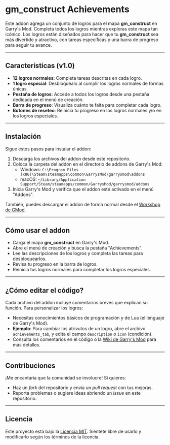 # gm_construct Achievements

Este addon agrega un conjunto de logros para el mapa **gm_construct** en Garry's Mod. Completa todos los logros mientras exploras este mapa tan icónico. Los logros están diseñados para hacer que tu **gm_construct** sea más divertido y atractivo, con tareas específicas y una barra de progreso para seguir tu avance.

---

## Características (v1.0)
- **12 logros normales**: Completa tareas descritas en cada logro.
- **1 logro especial**: Desbloquéalo al cumplir los logros normales de formas únicas.
- **Pestaña de logros**: Accede a todos los logros desde una pestaña dedicada en el menú de creación.
- **Barra de progreso**: Visualiza cuánto te falta para completar cada logro.
- **Botones de reseteo**: Reinicia tu progreso en los logros normales y/o en los logros especiales.

---

## Instalación
Sigue estos pasos para instalar el addon:
1. Descarga los archivos del addon desde este repositorio.
2. Coloca la carpeta del addon en el directorio de addons de Garry's Mod:
   - Windows: `C:\Program Files (x86)\Steam\steamapps\common\GarrysMod\garrysmod\addons`
   - macOS: `~/Library/Application Support/Steam/steamapps/common/GarrysMod/garrysmod/addons`
3. Inicia Garry's Mod y verifica que el addon esté activado en el menú "Addons".

También, puedes descargar el addon de forma normal desde el [Workshop de GMod](https://steamcommunity.com/sharedfiles/filedetails/?id=3539012137).

---

## Cómo usar el addon
- Carga el mapa **gm_construct** en Garry's Mod.
- Abre el menú de creación y busca la pestaña "Achievements".
- Lee las descripciones de los logros y completa las tareas para desbloquearlos.
- Revisa tu progreso en la barra de logros.
- Reinicia tus logros normales para completar los logros especiales.

---

## ¿Cómo editar el código?
Cada archivo del addon incluye comentarios breves que explican su función. Para personalizar los logros:
- Necesitas conocimientos básicos de programación y de Lua (el lenguaje de Garry's Mod).
- **Ejemplo**: Para cambiar los atrivutos de un logro, abre el archivo `achievements_tab`, y edita el campo `description` o `icon` (condición).
- Consulta los comentarios en el código o la [Wiki de Garry's Mod](https://wiki.garrysmod.com/) para más detalles.

---

## Contribuciones
¡Me encantaría que la comunidad se involucre! Si quieres:
- Haz un *fork* del repositorio y envía un *pull request* con tus mejoras.
- Reporta problemas o sugiere ideas abriendo un *issue* en este repositorio.

---

## Licencia
Este proyecto está bajo la [Licencia MIT](LICENSE). Siéntete libre de usarlo y modificarlo según los términos de la licencia.